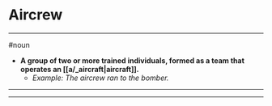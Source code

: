 # Aircrew
---
#noun
- **A group of two or more trained individuals, formed as a team that operates an [[a/_aircraft|aircraft]].**
	- _Example: The aircrew ran to the bomber._
---
---
